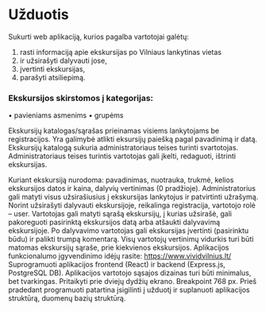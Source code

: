 # Užduotis

Sukurti web aplikaciją, kurios pagalba vartotojai galėtų:

1. rasti informaciją apie ekskursijas po Vilniaus lankytinas vietas
2. ir užsirašyti dalyvauti jose,
3. įvertinti ekskursijas,
4. parašyti atsiliepimą.

### Ekskursijos skirstomos į kategorijas:

• pavieniams asmenims
• grupėms

Ekskursijų katalogas/sąrašas prieinamas visiems lankytojams be registracijos.
Yra galimybė atlikti eksursijų paiešką pagal pavadinimą ir datą.
Ekskursijų katalogą sukuria administratoriaus teises turinti svartotojas.
Administratoriaus teises turintis vartotojas gali įkelti, redaguoti, ištrinti ekskursijas.

Kuriant ekskursiją nurodoma: pavadinimas, nuotrauka, trukmė, kelios ekskursijos datos ir kaina, dalyvių vertinimas (0 pradžioje).
Administratorius gali matyti visus užsirašiusius į ekskursijas lankytojus ir patvirtinti užrašymą.
Norint užsirašyti dalyvauti ekskursijoje, reikalinga registracija, vartotojo rolė – user.
Vartotojas gali matyti sąrašą ekskursijų, į kurias užsirašė, gali pakoreguoti pasirinktą ekskursijos datą arba atšaukti dalyvavimą ekskursijoje.
Po dalyvavimo vartotojas gali ekskursijas įvertinti (pasirinktu būdu) ir palikti trumpą komentarą.
Visų vartotojų vertinimų vidurkis turi būti matomas ekskursijų sąraše, prie kiekvienos ekskursijos.
Aplikacijos funkcionalumo įgyvendinimo idėjų rasite: https://www.vividvilnius.lt/
Suprogramuoti aplikacijos frontend (React) ir backend (Express.js, PostgreSQL DB).
Aplikacijos vartotojo sąsajos dizainas turi būti minimalus, bet tvarkingas.
Pritaikyti prie dviejų dydžių ekrano. Breakpoint 768 px.
Prieš pradedant programuoti patartina įsigilinti į užduotį ir suplanuoti aplikacijos struktūrą, duomenų bazių struktūrą.
